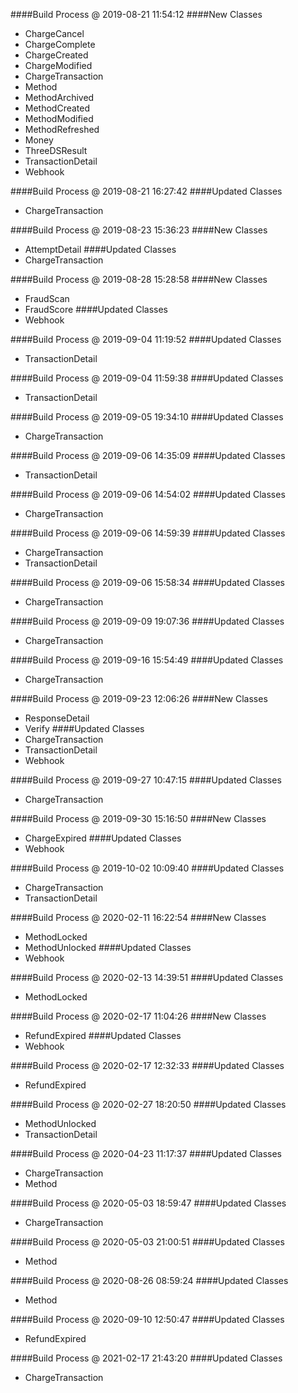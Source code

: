 ####Build Process @ 2019-08-21 11:54:12
####New Classes
- ChargeCancel
- ChargeComplete
- ChargeCreated
- ChargeModified
- ChargeTransaction
- Method
- MethodArchived
- MethodCreated
- MethodModified
- MethodRefreshed
- Money
- ThreeDSResult
- TransactionDetail
- Webhook

####Build Process @ 2019-08-21 16:27:42
####Updated Classes
- ChargeTransaction

####Build Process @ 2019-08-23 15:36:23
####New Classes
- AttemptDetail
####Updated Classes
- ChargeTransaction

####Build Process @ 2019-08-28 15:28:58
####New Classes
- FraudScan
- FraudScore
####Updated Classes
- Webhook

####Build Process @ 2019-09-04 11:19:52
####Updated Classes
- TransactionDetail

####Build Process @ 2019-09-04 11:59:38
####Updated Classes
- TransactionDetail

####Build Process @ 2019-09-05 19:34:10
####Updated Classes
- ChargeTransaction

####Build Process @ 2019-09-06 14:35:09
####Updated Classes
- TransactionDetail

####Build Process @ 2019-09-06 14:54:02
####Updated Classes
- ChargeTransaction

####Build Process @ 2019-09-06 14:59:39
####Updated Classes
- ChargeTransaction
- TransactionDetail

####Build Process @ 2019-09-06 15:58:34
####Updated Classes
- ChargeTransaction

####Build Process @ 2019-09-09 19:07:36
####Updated Classes
- ChargeTransaction

####Build Process @ 2019-09-16 15:54:49
####Updated Classes
- ChargeTransaction

####Build Process @ 2019-09-23 12:06:26
####New Classes
- ResponseDetail
- Verify
####Updated Classes
- ChargeTransaction
- TransactionDetail
- Webhook

####Build Process @ 2019-09-27 10:47:15
####Updated Classes
- ChargeTransaction

####Build Process @ 2019-09-30 15:16:50
####New Classes
- ChargeExpired
####Updated Classes
- Webhook

####Build Process @ 2019-10-02 10:09:40
####Updated Classes
- ChargeTransaction
- TransactionDetail

####Build Process @ 2020-02-11 16:22:54
####New Classes
- MethodLocked
- MethodUnlocked
####Updated Classes
- Webhook

####Build Process @ 2020-02-13 14:39:51
####Updated Classes
- MethodLocked

####Build Process @ 2020-02-17 11:04:26
####New Classes
- RefundExpired
####Updated Classes
- Webhook

####Build Process @ 2020-02-17 12:32:33
####Updated Classes
- RefundExpired

####Build Process @ 2020-02-27 18:20:50
####Updated Classes
- MethodUnlocked
- TransactionDetail

####Build Process @ 2020-04-23 11:17:37
####Updated Classes
- ChargeTransaction
- Method

####Build Process @ 2020-05-03 18:59:47
####Updated Classes
- ChargeTransaction

####Build Process @ 2020-05-03 21:00:51
####Updated Classes
- Method

####Build Process @ 2020-08-26 08:59:24
####Updated Classes
- Method

####Build Process @ 2020-09-10 12:50:47
####Updated Classes
- RefundExpired

####Build Process @ 2021-02-17 21:43:20
####Updated Classes
- ChargeTransaction

